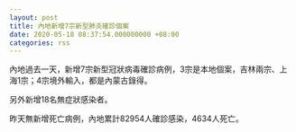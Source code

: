 ```yaml
---
layout: post
title: 內地新增7宗新型肺炎確診個案
date: 2020-05-18 08:37:54.000000000 +08:00
categories: rss
---
```


內地過去一天，新增7宗新型冠狀病毒確診病例，3宗是本地個案，吉林兩宗、上海1宗；4宗境外輸入，都是內蒙古錄得。

另外新增18名無症狀感染者。

昨天無新增死亡病例，內地累計82954人確診感染，4634人死亡。
